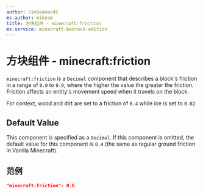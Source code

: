 ```yaml
---
author: JimSeaman42
ms.author: mikeam
title: 方块组件 - minecraft:friction
ms.service: minecraft-bedrock-edition
---
```


# 方块组件 - minecraft:friction

`minecraft:friction` is a `Decimal` component that describes a block's friction in a range of `0.0` to `0.9`, where the higher the value the greater the friction. Friction affects an entity's movement speed when it travels on the block.

For context, wood and dirt are set to a friction of `0.4` while ice is set to `0.02`.

## Default Value

This component is specified as a `Decimal`. If this component is omitted, the default value for this component is `0.4` (the same as regular ground friction in Vanilla Minecraft).

## 范例

```json
"minecraft:friction": 0.6
```
